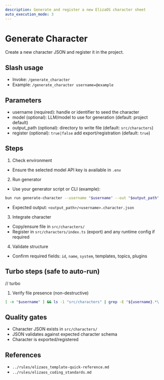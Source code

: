 ```yaml
---
description: Generate and register a new ElizaOS character sheet
auto_execution_mode: 3
---
```


# Generate Character

Create a new character JSON and register it in the project.

## Slash usage
- Invoke: `/generate_character`
- Example: `/generate_character username=@example`

## Parameters
- username (required): handle or identifier to seed the character
- model (optional): LLM/model to use for generation (default: project default)
- output_path (optional): directory to write file (default: `src/characters`)
- register (optional): `true|false` add export/registration (default: `true`)

## Steps
1) Check environment
- Ensure the selected model API key is available in `.env`

2) Run generator
- Use your generator script or CLI (example):
```bash
bun run generate-character --username "$username" --out "$output_path"
```
- Expected output: `<output_path>/<username>.character.json`

3) Integrate character
- Copy/ensure file in `src/characters/`
- Register in `src/characters/index.ts` (export) and any runtime config if required

4) Validate structure
- Confirm required fields: `id`, `name`, `system`, templates, topics, plugins

## Turbo steps (safe to auto-run)
// turbo
1. Verify file presence (non-destructive)
```bash
[ -n "$username" ] && ls -1 "src/characters" | grep -E "${username}.*\.character\.json" || true
```

## Quality gates
- Character JSON exists in `src/characters/`
- JSON validates against expected character schema
- Character is exported/registered

## References
- `../rules/elizaos_template-quick-reference.md`
- `../rules/elizaos_coding_standards.md`
